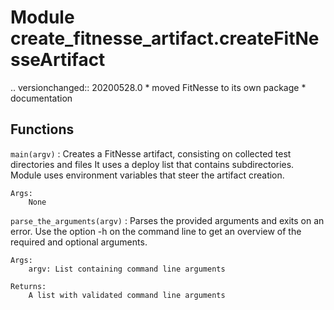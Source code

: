 Module create_fitnesse_artifact.createFitNesseArtifact
======================================================
.. versionchanged:: 20200528.0
    * moved FitNesse to its own package
    * documentation

Functions
---------

    
`main(argv)`
:   Creates a FitNesse artifact, consisting on collected test directories and files
    It uses a deploy list that contains subdirectories.
    Module uses environment variables that steer the artifact creation.
    
    Args:
        None

    
`parse_the_arguments(argv)`
:   Parses the provided arguments and exits on an error.
    Use the option -h on the command line to get an overview of the required and optional arguments.
    
    Args:
        argv: List containing command line arguments
    
    Returns:
        A list with validated command line arguments